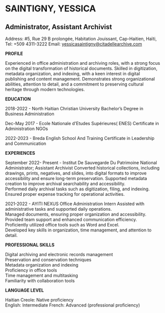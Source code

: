 # SAINTIGNY, YESSICA 

## Administrator, Assistant Archivist 
Address: #5, Rue 29 B prolongée, Habitation Jouissant,
Cap-Haitien, Haïti,
Tel: +509 4311-3222
Email: yessicasaintigny@citadellearchive.com 

**PROFILE**

Experienced in office administration and archiving roles, with a strong focus on the digital transformation of historical documents. Skilled in digitization, metadata organization, and indexing, with a keen interest in digital publishing and content management. Demonstrates strong organizational abilities, attention to detail, and a commitment to preserving cultural heritage through modern technologies.  


**EDUCATION**

2018-2022 - North Haitian Christian University
Bachelor’s Degree in Business Administration

Dec-May 2017 - Ecole Nationale d'Etudes Supérieures( ENES)
Certificate in Administration NGOs

2022-2023 - Breda English School And Training
Certificate in Leadership and Communication

**EXPERIENCES**

September 2022- Present - Institut De Sauvegarde  Du Patrimoine National 
Administrator; Assistant Archivist
Converted historical collections, including drawings, prints, negatives, and slides, into digital formats to improve accessibility and ensure long-term preservation.
Supported metadata creation to improve archival searchability and accessibility.  
 Performed daily archival tasks such as digitization, filing, and indexing.  
 Ensured proper expense tracking for operational activities.  

2021-2022 - AYITI NEXUS 
Office Administration Intern 
Assisted with administrative tasks and supported daily operations.  
 Managed documents, ensuring proper organization and accessibility.  
 Provided team support and enhanced communication efficiency.  
 Proficiently utilized office tools such as Word and Excel.  
 Developed key skills in organization, time management, and attention to detail.  

**PROFESSIONAL SKILLS**

 Digital archiving and electronic records management  
 Preservation and conservation techniques  
 Metadata organization and indexing  
 Proficiency in office tools  
 Time management and multitasking  
Familiarity with collaboration tools 

**LANGUAGE LEVEL**

Haitian Creole: Native proficiency  
English: Intermediate 
French: Advanced (professional proficiency)
